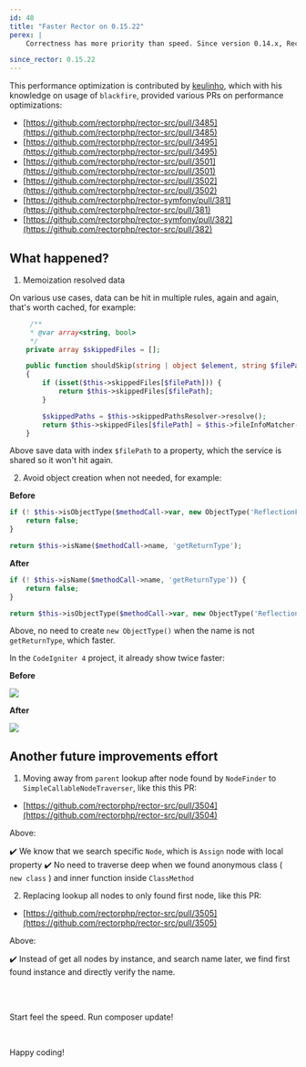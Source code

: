 ```yaml
---
id: 48
title: "Faster Rector on 0.15.22"
perex: |
    Correctness has more priority than speed. Since version 0.14.x, Rector has better scope refresh handling for multiple rules and handle more crash that happen on 0.13.x. On 0.15.x, Rector give optimization a chance to raise.

since_rector: 0.15.22
---
```



This performance optimization is contributed by [keulinho](https://github.com/keulinho), which with his knowledge on usage of `blackfire`, provided various PRs on performance optimizations:

- [https://github.com/rectorphp/rector-src/pull/3485](https://github.com/rectorphp/rector-src/pull/3485)
- [https://github.com/rectorphp/rector-src/pull/3495](https://github.com/rectorphp/rector-src/pull/3495)
- [https://github.com/rectorphp/rector-src/pull/3501](https://github.com/rectorphp/rector-src/pull/3501)
- [https://github.com/rectorphp/rector-src/pull/3502](https://github.com/rectorphp/rector-src/pull/3502)
- [https://github.com/rectorphp/rector-symfony/pull/381](https://github.com/rectorphp/rector-src/pull/381)
- [https://github.com/rectorphp/rector-symfony/pull/382](https://github.com/rectorphp/rector-src/pull/382)

## What happened?

1) Memoization resolved data

On various use cases, data can be hit in multiple rules, again and again, that's worth cached, for example:

```php
     /**
     * @var array<string, bool>
     */
    private array $skippedFiles = [];

    public function shouldSkip(string | object $element, string $filePath): bool
    {
        if (isset($this->skippedFiles[$filePath])) {
            return $this->skippedFiles[$filePath];
        }

        $skippedPaths = $this->skippedPathsResolver->resolve();
        return $this->skippedFiles[$filePath] = $this->fileInfoMatcher->doesFileInfoMatchPatterns($filePath, $skippedPaths);
    }
```

Above save data with index `$filePath` to a property, which the service is shared so it won't hit again.

2) Avoid object creation when not needed, for example:

**Before**

```php
if (! $this->isObjectType($methodCall->var, new ObjectType('ReflectionFunctionAbstract'))) {
    return false;
}

return $this->isName($methodCall->name, 'getReturnType');
```

**After**

```php
if (! $this->isName($methodCall->name, 'getReturnType')) {
    return false;
}

return $this->isObjectType($methodCall->var, new ObjectType('ReflectionFunctionAbstract'));
```

Above, no need to create `new ObjectType()` when the name is not `getReturnType`, which faster.


In the `CodeIgniter 4` project, it already show twice faster:

**Before**

<img src="https://user-images.githubusercontent.com/459648/227140283-e93901a5-0975-4eff-97a0-07e8279d0bc8.jpeg" class="img-thumbnail">

**After**

<img src="https://user-images.githubusercontent.com/459648/227140431-14f989e4-d67a-46e2-949c-e392fdd6dc29.jpeg" class="img-thumbnail">

## Another future improvements effort

1) Moving away from `parent` lookup after node found by `NodeFinder` to `SimpleCallableNodeTraverser`, like this this PR:

- [https://github.com/rectorphp/rector-src/pull/3504](https://github.com/rectorphp/rector-src/pull/3504)

Above:

✔️ We know that we search specific `Node`, which is `Assign` node with local property
✔️ No need to traverse deep when we found anonymous class ( `new class` ) and inner function inside `ClassMethod`

2) Replacing lookup all nodes to only found first node, like this PR:

- [https://github.com/rectorphp/rector-src/pull/3505](https://github.com/rectorphp/rector-src/pull/3505)

Above:

✔️ Instead of get all nodes by instance, and search name later, we find first found instance and directly verify the name.

<br>
<br>



Start feel the speed. Run composer update!

<br>

Happy coding!
